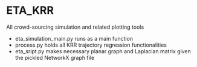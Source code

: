 # ETA_KRR

All crowd-sourcing simulation and related plotting tools 
- eta_simulation_main.py runs as a main function
- process.py holds all KRR trajectory regression functionalities
- eta_sript.py makes necessary planar graph and Laplacian matrix
  given the pickled NetworkX graph file
